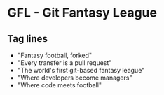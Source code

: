 # GFL - Git Fantasy League 

## Tag lines

- "Fantasy football, forked"
- "Every transfer is a pull request"
- "The world's first git-based fantasy league"
- "Where developers become managers"
- "Where code meets football"
